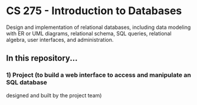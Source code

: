 CS 275 - Introduction to Databases
===============

Design and implementation of relational databases, including data modeling with ER
or UML diagrams, relational schema, SQL queries, relational algebra, user interfaces,
and administration. 

## In this repository...
### 1) Project (to build a web interface to access and manipulate an SQL database 
designed and built by the project team)
